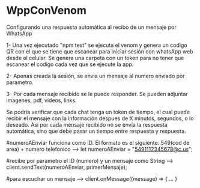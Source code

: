 # WppConVenom
Configurando una respuesta automática al recibo de un mensaje por WhatsApp

1- Una vez ejecutado "npm test" se ejecuta el venom y genera un codigo QR con el que se tiene que escanear para iniciar sesión con whatsApp web desde el celular.
Se genera una carpeta con un token para no tener que escanear el codigo cada vez que se ejecute la app.

2- Apenas creada la sesión, se envia un mensaje al numero enviado por parametro.

3- Por cada mensaje recibido se le puede responder.
Se pueden adjuntar imagenes, pdf, videos, links.

Se podría verificar que cada chat tenga un token de tiempo, el cual puede recibir el mensaje con la información despues de X minutos, segundos, o lo deseado.
Asi por cada mensaje recibido no se envía la respuesta automática, sino que debe pasar un tiempo entre respuesta y respuesta.

#numeroAEnviar funciona como ID. El formato es el siguiente: 549(cod de area) + numero telefonico --> let numeroAEnviar = "5491112345678@c.us";

#recibe por parametro el ID (numero) y un mensaje como String --> client.sendText(numeroAEnviar, primerMensaje);

#para escuchar un mensaje --> client.onMessage((message) => { ... } 
